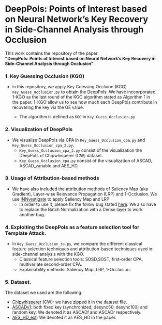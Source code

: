 # DeepPoIs: Points of Interest based on Neural Network’s Key Recovery in Side-Channel Analysis through Occlusion

This work contains the repository of the paper <br>
**"DeepPoIs: Points of Interest based on Neural Network’s Key Recovery in Side-Channel Analysis through Occlusion"**



### 1. Key Guessing Occlusion (KGO)
- In this repository, we apply Key Guessing Occluion (KGO) `Key_Guess_Occlusion.py` to obtain the DeepPoIs.
We have incoorporated 1-KGO as the last round of the KGO algorithm stated as Algorithm 1 in the paper. 
1-KGO allow us to see how much each DeepPoIs contribute in recovering the key via the GE value. 

  - The algorithm is defined as `KGO` in  `Key_Guess_Occlusion.py` 



### 2. Visualization of DeepPoIs
- We visualize DeepPoIs via CPA in `Key_Guess_Occlusion_cpa.py` and `Key_Guess_Occlusion_cpa_2.py`.
  - `Key_Guess_Occlusion_cpa_2.py` consist of the visualization the DeepPoIs of Chipwhisperer (CW) dataset.
  - `Key_Guess_Occlusion_cpa.py` consist of the visualization of ASCAD, ASCAD_variable and AES_HD.



### 3. Usage of Attribution-based methods
- We have also included the attribution methods of Saliency Map (aka Gradient), Layer-wise
Relevance Propagation (LRP) and 1-Occlusion. We use [INNvestigate](https://github.com/albermax/innvestigate) to apply Saliency Map and LRP
  - In order to use it, please fix the follow bug stated [here](https://github.com/albermax/innvestigate/issues/177#issuecomment-627918737). We also have to replace the Batch Normalization with a Dense layer to work another bug. 


### 4. Exploiting the DeepPoIs as a feature selection tool for Template Attack.
- In `Key_Guess_Occlusion_ta.py`, we compare the different classical feature selection techniques and attribution-based techniques used in side-channel analysis 
with the KGO.
  - Classical feature selection tools: SOSD,SOST, first-order CPA, multivariate second-order CPA.
  - Explainability methods: Saliency Map, LRP, 1-Occlusion.


### 5. Dataset.
The dataset we used are the following: 
  - [Chipwhisperer](https://github.com/newaetech/chipwhisperer-datasets) (CW): we have zipped it in the dataset file.
  - [ASCADv1](https://github.com/ANSSI-FR/ASCAD): both fixed key (synchronized, desync50, desync100) and random key. We denoted it as ASCADf and ASCADr respectively.
  - [AES_HD_ext](http://aisylabdatasets.ewi.tudelft.nl/): We denoted it as AES_HD in the paper.

